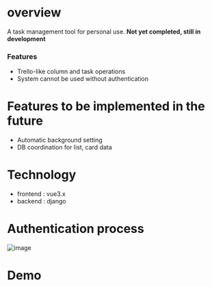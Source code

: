 # overview
A task management tool for personal use.
**Not yet completed, still in development**

### Features
- Trello-like column and task operations
- System cannot be used without authentication
  
# Features to be implemented in the future
- Automatic background setting
- DB coordination for list, card data

# Technology
- frontend : vue3.x
- backend : django

# Authentication process
![image](https://github.com/nakashima1125/Manage-Tasks-with-Kanban-board/assets/63276819/15bbb201-b34b-4a26-b158-a79773f1d134)

# Demo
